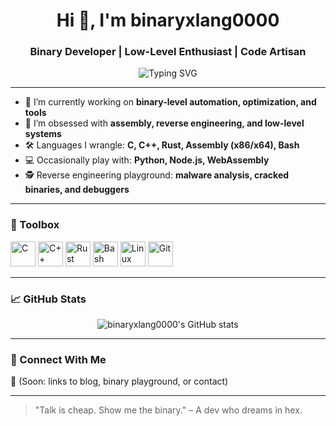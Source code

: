 <h1 align="center">Hi 👋, I'm binaryxlang0000</h1>
<h3 align="center">Binary Developer | Low-Level Enthusiast | Code Artisan</h3>

<p align="center">
  <img src="https://readme-typing-svg.herokuapp.com?font=Fira+Code&size=22&pause=1000&center=true&vCenter=true&color=7FFF00&width=435&lines=I+code+closer+to+the+metal...;Bits%2C+Bytes+%26+Bootloaders;Reverse+engineering+enjoyer;From+binary+to+beauty" alt="Typing SVG" />
</p>

---

- 🔭 I’m currently working on **binary-level automation, optimization, and tools**
- 🧠 I’m obsessed with **assembly, reverse engineering, and low-level systems**
- 🛠️ Languages I wrangle: **C, C++, Rust, Assembly (x86/x64), Bash**
- 💻 Occasionally play with: **Python, Node.js, WebAssembly**
- 🕵️ Reverse engineering playground: **malware analysis, cracked binaries, and debuggers**

---

### 🧰 Toolbox
<p align="left">
  <img src="https://cdn.jsdelivr.net/gh/devicons/devicon/icons/c/c-original.svg" alt="C" width="40" height="40"/> 
  <img src="https://cdn.jsdelivr.net/gh/devicons/devicon/icons/cplusplus/cplusplus-original.svg" alt="C++" width="40" height="40"/> 
  <img src="https://www.rust-lang.org/logos/rust-logo-512x512.png" alt="Rust" width="40" height="40"/>
  <img src="https://cdn.jsdelivr.net/gh/devicons/devicon/icons/bash/bash-original.svg" alt="Bash" width="40" height="40"/>
  <img src="https://cdn.jsdelivr.net/gh/devicons/devicon/icons/linux/linux-original.svg" alt="Linux" width="40" height="40"/>
  <img src="https://cdn.jsdelivr.net/gh/devicons/devicon/icons/git/git-original.svg" alt="Git" width="40" height="40"/>
</p>



---

### 📈 GitHub Stats

<p align="center">
  <img src="https://github-readme-stats.vercel.app/api?username=binaryxlang0000&show_icons=true&theme=tokyonight" alt="binaryxlang0000's GitHub stats" />
</p>

---

### 🔗 Connect With Me
<p>
  🚧 (Soon: links to blog, binary playground, or contact)
</p>

---

<!-- Optional cool quote -->
> "Talk is cheap. Show me the binary." – A dev who dreams in hex.
